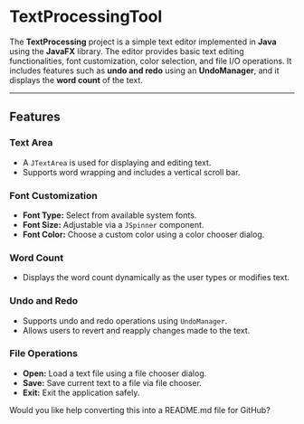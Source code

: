 # TextProcessingTool

The **TextProcessing** project is a simple text editor implemented in **Java** using the **JavaFX** library. The editor provides basic text editing functionalities, font customization, color selection, and file I/O operations. It includes features such as **undo and redo** using an **UndoManager**, and it displays the **word count** of the text.

---

## Features

### Text Area

* A `JTextArea` is used for displaying and editing text.
* Supports word wrapping and includes a vertical scroll bar.

### Font Customization

* **Font Type:** Select from available system fonts.
* **Font Size:** Adjustable via a `JSpinner` component.
* **Font Color:** Choose a custom color using a color chooser dialog.

### Word Count

* Displays the word count dynamically as the user types or modifies text.

### Undo and Redo

* Supports undo and redo operations using `UndoManager`.
* Allows users to revert and reapply changes made to the text.

### File Operations

* **Open:** Load a text file using a file chooser dialog.
* **Save:** Save current text to a file via file chooser.
* **Exit:** Exit the application safely.


Would you like help converting this into a README.md file for GitHub?
